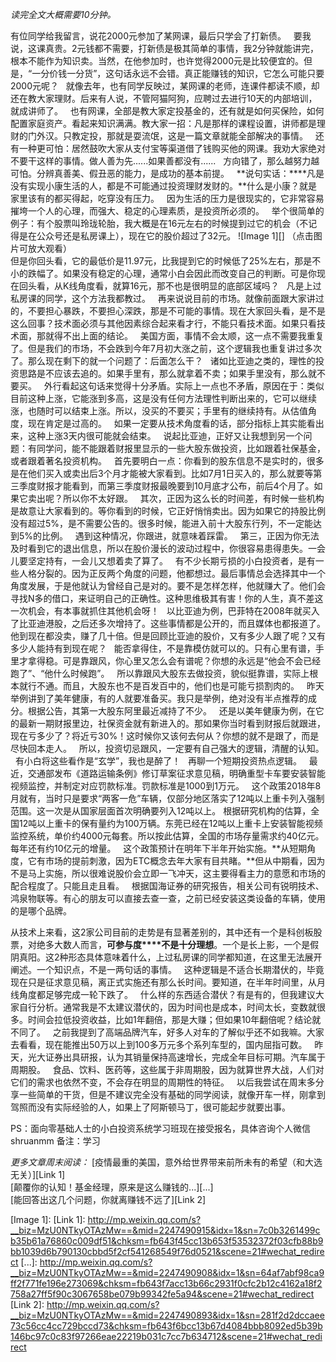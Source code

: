 *读完全文大概需要10分钟。*
  
  
有位同学给我留言，说花2000元参加了某网课，最后只学会了打新债。
 
要我说，这课真贵。2元钱都不需要，打新债是极其简单的事情，我2分钟就能讲完，根本不能作为知识卖。当然，在他参加时，也许觉得2000元是比较便宜的。但是，“一分价钱一分货”，这句话永远不会错。真正能赚钱的知识，它怎么可能只要2000元呢？
 
就像去年，也有同学反映过，某网课的老师，连课件都读不顺，却还在教大家理财。后来有人说，不管阿猫阿狗，应聘过去进行10天的内部培训，就成讲师了。
 
也有网课，全部是教大家定投基金的，还有就是如何买保险，如何配置家庭资产。看起来知识满满。教大家一招：凡是那样的课程设置，讲师都是理财的门外汉。只教定投，那就是耍流氓，这是一篇文章就能全部解决的事情。
 
还有一种更可怕：居然鼓吹大家从支付宝等渠道借了钱购买他的网课。我劝大家绝对不要干这样的事情。做人善为先......如果善都没有......
 
方向错了，那么越努力越可怕。分辨真善美、假丑恶的能力，是成功的基本前提。
 
**说句实话：****凡是没有实现小康生活的人，都是不可能通过投资理财发财的。**什么是小康？就是家里该有的都买得起，吃穿没有压力。
 
因为生活的压力是很现实的，它非常容易摧垮一个人的心理，而强大、稳定的心理素质，是投资所必须的。
 
举个很简单的例子：有个股票叫玲珑轮胎，我大概是在16元左右的时候提到过它的机会（不记得是在公众号还是私房课上），现在它的股价超过了32元。
![Image 1][]
（点击图片可放大观看）
   
但是你回头看，它的最低价是11.97元，比我提到它的时候低了25%左右，那是不小的跌幅了。如果没有稳定的心理，通常小白会因此而改变自己的判断。可是你现在回头看，从K线角度看，就算16元，那不也是很明显的底部区域吗？
 
凡是上过私房课的同学，这个方法我都教过。
 
再来说说目前的市场。就像前面跟大家讲过的，不要担心暴跌，不要担心深跌，那是不可能的事情。现在大家回头看，是不是这么回事？技术面必须与其他因素综合起来看才行，不能只看技术面。如果只看技术面，那就得不出上面的结论。
 
美国方面，事情不会太顺，这一点不需要我重复了。但是我们的市场，不会跌到今年7月初大涨之前，这个逻辑我也重复讲过多次了。那么现在剩下的就一个问题了：后面怎么干？
 
诸如比亚迪之类的，理性的投资思路是不应该去追的。如果手里有，那么就拿着不卖；如果手里没有，那么就不要买。
 
外行看起这句话来觉得十分矛盾。实际上一点也不矛盾，原因在于：类似目前这种上涨，它能涨到多高，这是没有任何方法理性判断出来的，它可以继续涨，也随时可以结束上涨。所以，没买的不要买；手里有的继续持有。从估值角度，现在肯定是过高的。
 
如果一定要从技术角度看的话，部分指标上其实能看出来，这种上涨3天内很可能就会结束。
 
说起比亚迪，正好又让我想到另一个问题：有同学问，能不能跟着财报里显示的一些大股东做投资，比如跟着社保基金，或者跟着著名投资机构。
 
首先要明白一点：你看到的股东信息不是实时的，很多是在他们买入或卖出后3个月才能被大家看到。比如7月1日买入的，那么就要等第三季度财报才能看到，而第三季度财报最晚要到10月底才公布，前后4个月了。如果它卖出呢？所以你不太好跟。
 
其次，正因为这么长的时间差，有时候一些机构是故意让大家看到的。等你看到的时候，它正好悄悄卖出。因为如果它的持股比例没有超过5%，是不需要公告的。很多时候，能进入前十大股东行列，不一定能达到5%的比例。
 
遇到这种情况，你跟进，就意味着踩雷。
 
第三，正因为你无法及时看到它的退出信息，所以在股价漫长的波动过程中，你很容易患得患失。一会儿要坚定持有，一会儿又想着卖了算了。
 
有不少长期亏损的小白投资者，是有一些人格分裂的。因为正反两个角度的问题，他都想过。最后事情总会选择其中一个角度发展，于是他就认为曾经自己是对的。要不是怎样怎样，他就赚大了。他们会寻找N多的借口，来证明自己的正确性。这种思维极其有害！你的人生，真不差这一次机会，有本事就抓住其他机会呀！
 
以比亚迪为例，巴菲特在2008年就买入了比亚迪港股，之后还多次增持了。这些事情都是公开的，而且媒体也都报道了。他到现在都没卖，赚了几十倍。但是回顾比亚迪的股价，又有多少人跟了呢？又有多少人能持有到现在呢？
 
能否拿得住，不是靠模仿就可以的。只有心里有谱，手里才拿得稳。可是靠跟风，你心里又怎么会有谱呢？你想的永远是“他会不会已经跑了”、“他什么时候跑”。
 
所以靠跟风大股东去做投资，貌似挺靠谱，实际上根本就行不通。而且，大股东也不是百发百中的，他们也是可能亏损割肉的。
 
昨天举例讲到了美年健康，有的人就要准备买。我只是举例，绝对没有半点推荐的成分。根据公告，其第一大股东阿里最近减持了不少。
 
还是以美年健康为例，在它的最新一期财报里边，社保资金就有新进入的。那如果你当时看到财报后就跟进，现在亏多少了？将近亏30%！这时候你又该何去何从？你想的就不是跟了，而是尽快回本走人。
 
所以，投资切忌跟风，一定要有自己强大的逻辑，清醒的认知。
 
有小白将这些看作是“玄学”，我也是醉了！
 
再聊一个短期投资热点逻辑。
 
最近，交通部发布《道路运输条例》修订草案征求意见稿，明确重型卡车要安装智能视频监控，并制定对应罚款标准。罚款标准是1000到1万元。
 
这个政策2018年8月就有，当时只是要求“两客一危”车辆，仅部分地区落实了12吨以上重卡列入强制范围。这一次是从国家层面首次明确要列入12吨以上。
根据研究机构的估算，全国12吨以上重卡的保有量约为100万辆。东莞已经在12吨以上重卡上安装智能视频监控系统，单价约4000元每套。所以按此估算，全国的市场存量需求约40亿元。每年还有约10亿元的增量。
 
这个政策预计在明年下半年开始实施。**从短期角度，它有市场的提前刺激，因为ETC概念去年大家有目共睹。**但从中期看，因为不是马上实施，所以很难说股价会立即一飞冲天，这主要得看主力的意愿和市场的配合程度了。只能且走且看。
 
根据国海证券的研究报告，相关公司有锐明技术、鸿泉物联等。有心的朋友可以直接去查一查，之前已经安装这类设备的车辆，使用的是哪个品牌。
  
从技术上来看，这2家公司目前的走势是有显著差别的，其中还有一个是科创板股票，对绝多大数人而言，**可参与度****不是十分理想**。一个是长上影，一个是假阴真阳。这2种形态具体意味着什么，上过私房课的同学都知道，在这里无法展开阐述。一个知识点，不是一两句话的事情。
 
这种逻辑是不适合长期潜伏的，毕竟现在只是征求意见稿，离正式实施还有那么长时间。要知道，在半年时间里，从月线角度都足够完成一轮下跌了。
 
什么样的东西适合潜伏？有是有的，但我建议大家自行分析。通常我是不太建议潜伏的，因为时间也是成本，时间太长，变数就很多。时间会拉低投资收益，比如1年翻倍，那是大赚；但如果10年翻倍呢？结论就不同了。
 
之前我提到了高端品牌汽车，好多人对车的了解似乎还不如我嘛。大家去看看，现在能推出50万以上到100多万元多个系列车型的，国内屈指可数。
 
昨天，光大证券出具研报，认为其销量保持高速增长，完成全年目标可期。汽车属于周期股。
 
食品、饮料、医药等，这些属于非周期股，因为就算世界大战，人们对它们的需求也依然不变，不会存在明显的周期性的特征。
 
以后我尝试在周末多分享一些简单的干货，但是不建议完全没有基础的同学阅读，就像开车一样，刚拿到驾照而没有实际经验的人，如果上了阿斯顿马丁，很可能起步就要出事。
  
PS：面向零基础人士的小白投资系统学习班现在接受报名，具体咨询个人微信shruanmm 备注：学习
  
  
*更多文章周末阅读：*
[疫情最重的美国，意外给世界带来前所未有的希望（和大选无关）][Link 1]  
[颠覆你的认知！基金经理，原来是这么赚钱的...][...]  
[能回答出这几个问题，你就离赚钱不远了][Link 2]

[Image 1]: 
[Link 1]: http://mp.weixin.qq.com/s?__biz=MzU0NTkyOTAzMw==&mid=2247490915&idx=1&sn=7c0b3261499cb35b61a76860c009df51&chksm=fb643f45cc13b653f53532372f03cfb88b9bb1039d6b790130cbbd5f2cf541268549f76d0521&scene=21#wechat_redirect
[...]: http://mp.weixin.qq.com/s?__biz=MzU0NTkyOTAzMw==&mid=2247490908&idx=1&sn=64af7abf98ca9ff2f771fe196e273069&chksm=fb643f7acc13b66c2931f0cfc2b12c4162a18f2758a27ff5f90c3067658be079b99342fe5a94&scene=21#wechat_redirect
[Link 2]: http://mp.weixin.qq.com/s?__biz=MzU0NTkyOTAzMw==&mid=2247490893&idx=1&sn=281f2d2dccaee73c56cc4cc729bccd73&chksm=fb643f6bcc13b67d4084bbb8092ed5b39b146bc97c0c83f97266eae22219b031c7cc7b634712&scene=21#wechat_redirect